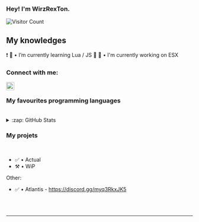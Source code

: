 ### Hey! I'm WirzRexTon. 

![Visitor Count](https://profile-counter.glitch.me/{WirzRexTon}/count.svg)

## My knowledges

❗️ 
🌱 • I’m currently learning Lua / JS 🤣
🔭 • I'm currently working on ESX

### Connect with me:

[<img align="left" alt="My discord" width="22px" src="https://cdn.jsdelivr.net/npm/simple-icons@v3/icons/discord.svg" />][discord]

<br />

### My favourites programming languages

<br />


<details>
  <summary>:zap: GitHub Stats</summary>

  <br />
  <img align="left" alt="WirzRexton's GitHub Stats" src="https://github-readme-stats.codestackr.vercel.app/api?username=WirzRexton&show_icons=true&hide_border=true" />

  <img align="left" alt="WirzRexton's Top Langs" src="https://github-readme-stats.vercel.app/api/top-langs/?username=WirzRexton" />
  <br />
</details>



### My projets

<br />

<!--START_SECTION:activity-->
- ✅ • Actual
- ⚒️ • WiP

Other:
- ✅ • Atlantis - https://discord.gg/myq3RkxJK5


<!--END_SECTION:activity-->


<br />

<br />

---

[discord]: https://discord.gg/CAJ4va5gvh
